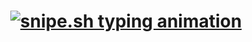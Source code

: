 <h1 align="center"><a href="https://snipe.sh"><img src="https://readme-typing-svg.demolab.com?font=Fira+Code&pause=1000&color=0CC531&repeat=false&random=false&width=435&lines=%2F+snipe.sh" alt="snipe.sh typing animation" /></a></h1>
